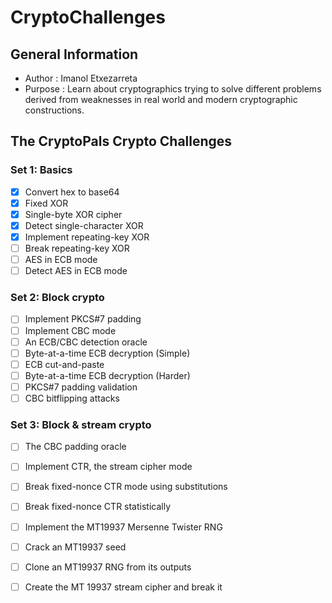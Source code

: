 # CryptoChallenges
## General Information
- Author	: Imanol Etxezarreta
- Purpose	: Learn about cryptographics trying to solve different problems derived from weaknesses in real world and modern cryptographic constructions.

## The CryptoPals Crypto Challenges
### Set 1: Basics
- [x] Convert hex to base64
- [x] Fixed XOR
- [x] Single-byte XOR cipher
- [x] Detect single-character XOR
- [x] Implement repeating-key XOR
- [ ] Break repeating-key XOR
- [ ] AES in ECB mode
- [ ] Detect AES in ECB mode

### Set 2: Block crypto
- [ ] Implement PKCS#7 padding
- [ ] Implement CBC mode
- [ ] An ECB/CBC detection oracle
- [ ] Byte-at-a-time ECB decryption (Simple)
- [ ] ECB cut-and-paste
- [ ] Byte-at-a-time ECB decryption (Harder)
- [ ] PKCS#7 padding validation
- [ ] CBC bitflipping attacks

### Set 3: Block & stream crypto
- [ ] The CBC padding oracle
- [ ] Implement CTR, the stream cipher mode
- [ ] Break fixed-nonce CTR mode using substitutions
- [ ] Break fixed-nonce CTR statistically
- [ ] Implement the MT19937 Mersenne Twister RNG
- [ ] Crack an MT19937 seed
- [ ] Clone an MT19937 RNG from its outputs
- [ ] Create the MT 19937 stream cipher and break it

